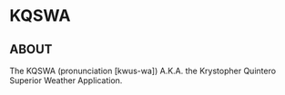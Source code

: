 # KQSWA
## **ABOUT**
The KQSWA (pronunciation [kwus-wa]) A.K.A. the Krystopher Quintero Superior Weather Application.